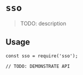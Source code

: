# `sso`

> TODO: description

## Usage

```
const sso = require('sso');

// TODO: DEMONSTRATE API
```
